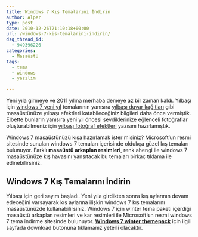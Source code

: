 ```yaml
---
title: Windows 7 Kış Temalarını İndirin
author: Alper
type: post
date: 2010-12-26T21:10:18+00:00
url: /windows-7-kis-temalarini-indirin/
dsq_thread_id:
  - 949396226
categories:
  - Masaüstü
tags:
  - tema
  - windows
  - yazılım

---
```

Yeni yıla girmeye ve 2011 yılına merhaba demeye az bir zaman kaldı. Yılbaşı için [windows 7 yeni yıl][1] temalarının yanısıra [yılbaşı duvar kağıtları][2] gibi masaüstünüze yılbaşı efektleri katabileceğiniz bilgileri daha önce vermiştik. Elbette bunların yanısıra yeni yıl öncesi sevdiklerinize eğlenceli fotoğraflar oluşturabilmeniz için [yılbaşı fotoğraf efektleri][3] yazısını hazırlamıştık.

Windows 7 masaüstünüzü kışa hazırlamak ister misiniz? Microsoft’un resmi sitesinde sunulan windows 7 temaları içerisinde oldukça güzel kış temaları bulunuyor. Farklı **masaüstü arkaplan resimleri**, renk ahengi ile windows 7 masaüstünüze kış havasını yansıtacak bu temaları birkaç tıklama ile edinebilirsiniz.

## Windows 7 Kış Temalarını İndirin

Yılbaşı için geri sayım başladı. Yeni yıla girdikten sonra kış aylarının devam edeceğini varsayarak kış aylarına ilişkin windows 7 kış temalarını masaüstünüzde kullanabilirsiniz. Windows 7 için winter tema paketi içerdiği masaüstü arkaplan resimleri ve kar resimleri ile Microsoft’un resmi windows 7 tema indirme sitesinde bulunuyor. <a href="http://windows.microsoft.com/en-US/windows/downloads/winter" target="_blank"><strong>Windows 7 winter themepack</strong></a> için ilgili sayfada download butonuna tıklamanız yeterli olacaktır.

 [1]: https://www.murekkep.org/windows-7-yeni-yil-temalari-indirin-3580
 [2]: https://www.murekkep.org/masaustu-icin-yilbasi-duvar-kagitlari-wallpaper-3800
 [3]: https://www.murekkep.org/yilbasi-icin-online-fotograf-efektleri-3780